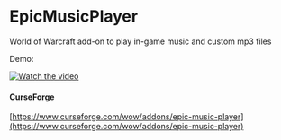 # EpicMusicPlayer
World of Warcraft add-on to play in-game music and custom mp3 files

Demo:

[![Watch the video](https://img.youtube.com/vi/7n9SfyGcE6s/hqdefault.jpg)](https://youtu.be/7n9SfyGcE6s)


#### CurseForge
[https://www.curseforge.com/wow/addons/epic-music-player](https://www.curseforge.com/wow/addons/epic-music-player)

